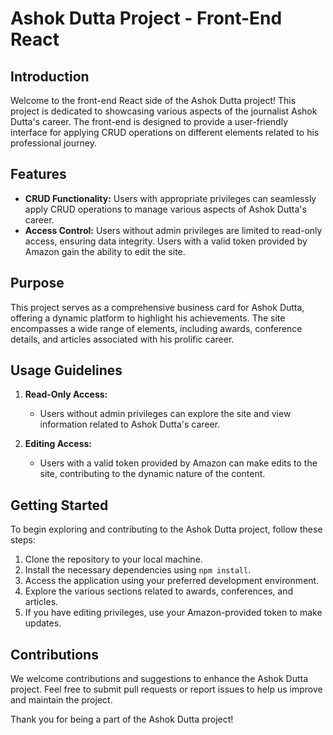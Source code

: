 # Ashok Dutta Project - Front-End React

## Introduction
Welcome to the front-end React side of the Ashok Dutta project! This project is dedicated to showcasing various aspects of the journalist Ashok Dutta's career. The front-end is designed to provide a user-friendly interface for applying CRUD operations on different elements related to his professional journey.

## Features
- **CRUD Functionality:** Users with appropriate privileges can seamlessly apply CRUD operations to manage various aspects of Ashok Dutta's career.
- **Access Control:** Users without admin privileges are limited to read-only access, ensuring data integrity. Users with a valid token provided by Amazon gain the ability to edit the site.

## Purpose
This project serves as a comprehensive business card for Ashok Dutta, offering a dynamic platform to highlight his achievements. The site encompasses a wide range of elements, including awards, conference details, and articles associated with his prolific career.

## Usage Guidelines
1. **Read-Only Access:**
   - Users without admin privileges can explore the site and view information related to Ashok Dutta's career.
   
2. **Editing Access:**
   - Users with a valid token provided by Amazon can make edits to the site, contributing to the dynamic nature of the content.

## Getting Started
To begin exploring and contributing to the Ashok Dutta project, follow these steps:
1. Clone the repository to your local machine.
2. Install the necessary dependencies using `npm install`.
3. Access the application using your preferred development environment.
4. Explore the various sections related to awards, conferences, and articles.
5. If you have editing privileges, use your Amazon-provided token to make updates.

## Contributions
We welcome contributions and suggestions to enhance the Ashok Dutta project. Feel free to submit pull requests or report issues to help us improve and maintain the project.

Thank you for being a part of the Ashok Dutta project!